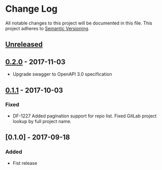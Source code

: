# Change Log
All notable changes to this project will be documented in this file.
This project adheres to [Semantic Versioning](http://semver.org/).

## [Unreleased]
## [0.2.0] - 2017-11-03
- Upgrade swagger to OpenAPI 3.0 specification

## [0.1.1] - 2017-10-03
### Fixed
- DF-1227 Added pagination support for repo list. Fixed GitLab project lookup by full project name.

## [0.1.0] - 2017-09-18
### Added
- Fist release

[Unreleased]: https://github.com/dreamfactorysoftware/df-git/compare/0.2.0...HEAD
[0.2.0]: https://github.com/dreamfactorysoftware/df-git/compare/0.1.1...0.2.0 
[0.1.1]: https://github.com/dreamfactorysoftware/df-git/compare/0.1.0...0.1.1 